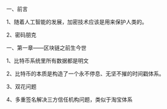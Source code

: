 一、前言  

1、随着人工智能的发展，加密技术应该是用来保护人类的。

2、密码朋克

一、第一章——区块链之前生今世

1、比特币系统里所有数据都是明文

2、比特币的本质是构造了一个永不停息、无坚不摧的时间戳体系。

3、双花问题

4、多重签名解决三方信任机构问题，类似于淘宝体系